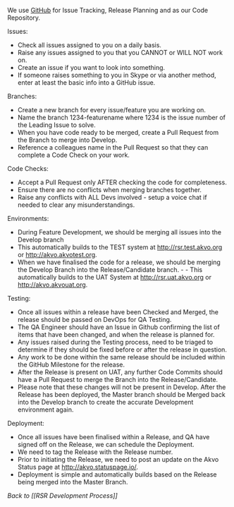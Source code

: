 We use [GitHub](http://github.com) for Issue Tracking, Release Planning and as our Code Repository.

Issues:
- Check all issues assigned to you on a daily basis.
- Raise any issues assigned to you that you CANNOT or WILL NOT work on.
- Create an issue if you want to look into something.
- If someone raises something to you in Skype or via another method, enter at least the basic info into a GitHub issue.

Branches:
- Create a new branch for every issue/feature you are working on.
- Name the branch 1234-featurename where 1234 is the issue number of the Leading Issue to solve.
- When you have code ready to be merged, create a Pull Request from the Branch to merge into Develop.
- Reference a colleagues name in the Pull Request so that they can complete a Code Check on your work.

Code Checks:
- Accept a Pull Request only AFTER checking the code for completeness.
- Ensure there are no conflicts when merging branches together.
- Raise any conflicts with ALL Devs involved - setup a voice chat if needed to clear any misunderstandings.

Environments:
- During Feature Development, we should be merging all issues into the Develop branch
- This automatically builds to the TEST system at http://rsr.test.akvo.org or http://akvo.akvotest.org.
- When we have finalised the code for a release, we should be merging the Develop Branch into the Release/Candidate branch. - - This automatically builds to the UAT System at http://rsr.uat.akvo.org or http://akvo.akvouat.org.

Testing:
- Once all issues within a release have been Checked and Merged, the release should be passed on DevOps for QA Testing.
- The QA Engineer should have an Issue in Github confirming the list of items that have been changed, and when the release is planned for.
- Any issues raised during the Testing process, need to be triaged to determine if they should be fixed before or after the release in question.
- Any work to be done within the same release should be included within the GitHub Milestone for the release.
- After the Release is present on UAT, any further Code Commits should have a Pull Request to merge the Branch into the Release/Candidate.
- Please note that these changes will not be present in Develop. After the Release has been deployed, the Master branch should be Merged back into the Develop branch to create the accurate Development environment again.

Deployment:
- Once all issues have been finalised within a Release, and QA have signed off on the Release, we can schedule the Deployment.
- We need to tag the Release with the Release number.
- Prior to initiating the Release, we need to post an update on the Akvo Status page at http://akvo.statuspage.io/.
- Deployment is simple and automatically builds based on the Release being merged into the Master Branch.

_Back to [[RSR Development Process]]_